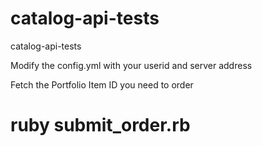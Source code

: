# catalog-api-tests
catalog-api-tests

Modify the config.yml with your userid and server address

Fetch the Portfolio Item ID you need to order
# ruby submit_order.rb

